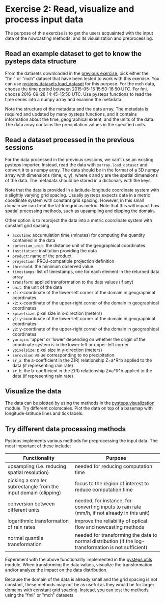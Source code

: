 # Exercise 2: Read, visualize and process input data

The purpose of this exercise is to get the users acquainted with the input data of the nowcasting methods, and its visualization and preprocessing.

## Read an example dataset to get to know the pysteps data structure

From the datasets downloaded in the [previous exercise](exercise_01_local_conda_setup.md), pick either the "fmi" or "mch" dataset that have been tested to work with this exercise. You can use [pysteps.datasets.load_dataset](https://pysteps.readthedocs.io/en/stable/generated/pysteps.datasets.load_dataset.html#pysteps.datasets.load_dataset) for this purpose. For the mch data, choose the time period between 2015-05-15 15:50-16:50 UTC. For fmi, choose 2016-09-28 14:45-15:50 UTC. Use pysteps functions to read the time series into a numpy array and examine the metadata.

Note the structure of the metadata and the data array. The metadata is required and updated by many pysteps functions, and it contains information about the time, geographical extent, and the units of the data. The data array contains the precipitation values in the specified units.

## Read a dataset processed in the previous sessions

For the data processed in the previous sessions, we can't use an existing pysteps importer. Instead, read the data with `xarray.load_dataset` and convert it to a numpy array. The data should be in the format of a 3D numpy array with dimensions (time, x, y), where x and y are the spatial dimensions of the data. The metadata should be stored in a dictionary with the keys

Note that the data is provided in a latitude-longitude coordinate system with a slightly varying grid spacing. Usually pysteps expects data in a metric coordinate system with constant grid spacing. However, in this small domain we can treat the lat-lon grid as metric. Note that this will impact how spatial processing methods, such as upsampling and clipping the domain.

Other option is to reproject the data into a metric coordinate system with constant grid spacing.

- `accutime`: accumulation time (minutes) for computing the quantity contained in the data
- `cartesian_unit`: the distance unit of the geographical coordinates
- `institution`: institution providing the data
- `product`: name of the product
- `projection`: PROJ-compatible projection definition
- `threshold`: the minimum observed value
- `timestamps`: list of timestamps, one for each element in the returned data array
- `transform`: applied transformation to the data values (if any)
- `unit`: the unit of the data
- `x1`: x-coordinate of the lower-left corner of the domain in geographical coordinates
- `x2`: x-coordinate of the upper-right corner of the domain in geographical coordinates
- `xpixelsize`: pixel size in x-direction (meters)
- `y1`: y-coordinate of the lower-left corner of the domain in geographical coordinates
- `y2`: y-coordinate of the upper-right corner of the domain in geographical coordinates
- `yorigin`: 'upper' or 'lower' depending on whether the origin of the coordinate system is in the lower-left or upper-left corner
- `ypixelsize`: pixel size in y-direction (meters)
- `zerovalue`: value corresponding to no precipitation
- `zr_a`: the a-coefficient in the Z(R) relationship Z=a\*R^b applied to the data (if representing rain rate)
- `zr_b`: the b-coefficient in the Z(R) relationship Z=a\*R^b applied to the data (if representing rain rate)

## Visualize the data

The data can be plotted by using the methods in the [pysteps.visualization](https://pysteps.readthedocs.io/en/stable/pysteps_reference/visualization.html) module. Try different colorscales. Plot the data on top of a basemap with longitude-latitude lines and tick labels.

## Try different data processing methods

Pysteps implements various methods for preprocessing the input data. The most important of these include:

| **Functionality**                                               | **Purpose**                                                                                           |
| --------------------------------------------------------------- | ----------------------------------------------------------------------------------------------------- |
| upsampling (i.e. reducing spatial resolution)                   | needed for reducing computation time                                                                  |
| picking a smaller subrectangle from the input domain (clipping) | focus to the region of interest to reduce computation time                                            |
| conversion between different units                              | needed, for instance, for converting inputs to rain rate (mm/h, if not already in this unit)          |
| logarithmic transformation of rain rates                        | improve the reliability of optical flow and nowcasting methods                                        |
| normal quantile transformation                                  | needed for transforming the data to normal distribution (if the log-transformation is not sufficient) |

Experiment with the above functionality implemented in the [pysteps.utils](https://pysteps.readthedocs.io/en/stable/pysteps_reference/utils.html) module. When transforming the data values, visualize the transformation and/or analyze the impact on the data distribution.

Because the domain of the data is already small and the grid spacing is not constant, these methods may not be as useful as they would be for larger domains with constant grid spacing. Instead, you can test the methods using the "fmi" or "mch" datasets.
